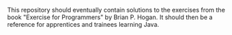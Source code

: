 This repository should eventually contain solutions to the exercises from the book "Exercise for Programmers" by Brian P. Hogan. It should then be a reference for apprentices and trainees learning Java.
